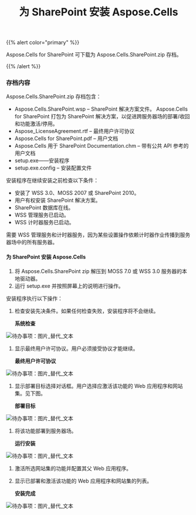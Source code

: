 ﻿---
title: 为 SharePoint 安装 Aspose.Cells
type: docs
weight: 10
url: /zh/sharepoint/installing-aspose-cells-for-sharepoint/
---
{{% alert color="primary" %}} 

 Aspose.Cells for SharePoint 可下载为 Aspose.Cells.SharePoint.zip 存档。

{{% /alert %}} 
### **存档内容**
Aspose.Cells.SharePoint.zip 存档包含：

- Aspose.Cells.SharePoint.wsp – SharePoint 解决方案文件。 Aspose.Cells for SharePoint 打包为 SharePoint 解决方案，以促进跨服务器场的部署/收回和功能激活/停用。
- Aspose_LicenseAgreement.rtf – 最终用户许可协议
- Aspose.Cells for SharePoint.pdf – 用户文档
- Aspose.Cells 用于 SharePoint Documentation.chm – 带有公共 API 参考的用户文档
- setup.exe——安装程序
- setup.exe.config – 安装配置文件

安装程序在继续安装之前检查以下条件：

- 安装了 WSS 3.0、MOSS 2007 或 SharePoint 2010。
- 用户有权安装 SharePoint 解决方案。
- SharePoint 数据库在线。
- WSS 管理服务已启动。
- WSS 计时器服务已启动。

需要 WSS 管理服务和计时器服务，因为某些设置操作依赖计时器作业传播到服务器场中的所有服务器。
#### **为 SharePoint 安装 Aspose.Cells**
1. 将 Aspose.Cells.SharePoint zip 解压到 MOSS 7.0 或 WSS 3.0 服务器的本地驱动器。
1. 运行 setup.exe 并按照屏幕上的说明进行操作。

安装程序执行以下操作：

1. 检查安装先决条件。如果任何检查失败，安装程序将不会继续。

   **系统检查** 

![待办事项：图片_替代_文本](installing-aspose-cells-for-sharepoint_1.png)




1. 显示最终用户许可协议。用户必须接受协议才能继续。

   **最终用户许可协议** 

![待办事项：图片_替代_文本](installing-aspose-cells-for-sharepoint_2.png)




1. 显示部署目标选择对话框。用户选择应激活该功能的 Web 应用程序和网站集。见下图。

   **部署目标** 

![待办事项：图片_替代_文本](installing-aspose-cells-for-sharepoint_3.png)




1. 将该功能部署到服务器场。

   **运行安装** 

![待办事项：图片_替代_文本](installing-aspose-cells-for-sharepoint_4.png)




1. 激活所选网站集的功能并配置其父 Web 应用程序。
1. 显示已部署和激活该功能的 Web 应用程序和网站集的列表。

   **安装完成** 

![待办事项：图片_替代_文本](installing-aspose-cells-for-sharepoint_5.png)
